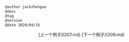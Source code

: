 
```markdown
@author jackzhenguo
@desc
@tag
@version 
@date 2020/04/15
```
		     

<center>[上一个例子](207.md)    [下一个例子](209.md)</center>